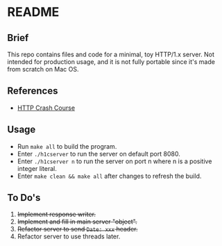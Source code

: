 # README

## Brief
This repo contains files and code for a minimal, toy HTTP/1.x server. Not intended for production usage, and it is not fully portable since it's made from scratch on Mac OS.

## References
 - [HTTP Crash Course](https://jmarshall.com/easy/http/)

## Usage
 - Run `make all` to build the program.
 - Enter `./h1cserver` to run the server on default port 8080.
 - Enter `./h1cserver n` to run the server on port n where n is a positive integer literal.
 - Enter `make clean && make all` after changes to refresh the build.

## To Do's
 1. ~~Implement response writer.~~
 2. ~~Implement and fill in main server "object".~~
 3. ~~Refactor server to send `Date: xxx` header.~~
 4. Refactor server to use threads later.
